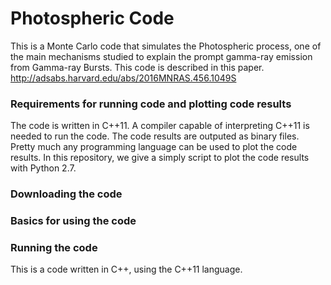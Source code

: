 # Photospheric Code 

This is a Monte Carlo code that simulates the Photospheric process, one of the main
mechanisms studied to explain the prompt gamma-ray emission from Gamma-ray Bursts. This
code is described in this paper. 
http://adsabs.harvard.edu/abs/2016MNRAS.456.1049S

### Requirements for running code and plotting code results

The code is written in C++11. A compiler capable of interpreting C++11 is 
needed to run the code. The code results are outputed as binary files. Pretty
much any programming language can be used to plot the code results. In this repository,
we give a simply script to plot the code results with Python 2.7.

### Downloading the code

### Basics for using the code



### Running the code

This is a code written in C++, using the C++11 language.



